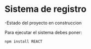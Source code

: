 <h1> Sistema de registro </h1>

-Estado del proyecto en construccion

Para ejecutar el sistema debes poner:

``` npm install REACT ```
